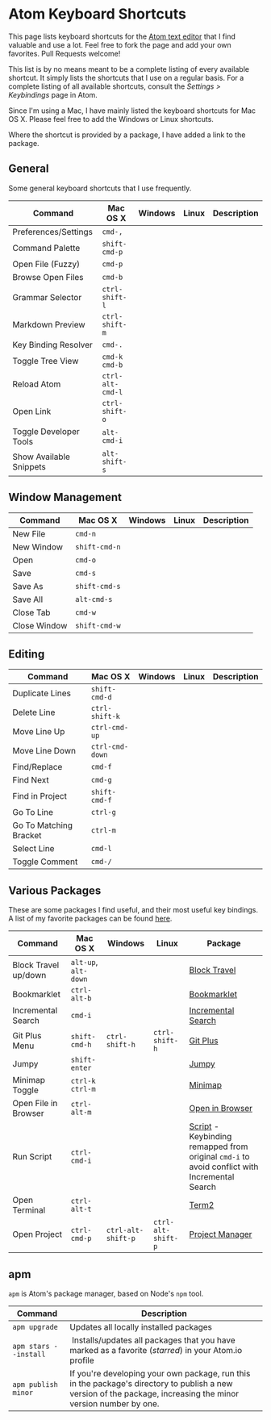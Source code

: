 # Atom Keyboard Shortcuts

This page lists keyboard shortcuts for the [Atom text editor](https://atom.io) that I find valuable and use a lot. Feel free to fork the page and add your own favorites. Pull Requests welcome!

This list is by no means meant to be a complete listing of every available shortcut. It simply lists the shortcuts that I use on a regular basis. For a complete listing of all available shortcuts, consult the _Settings > Keybindings_ page in Atom.

Since I'm using a Mac, I have mainly listed the keyboard shortcuts for Mac OS X. Please feel free to add the Windows or Linux shortcuts.

Where the shortcut is provided by a package, I have added a link to the package.

## General

Some general keyboard shortcuts that I use frequently.

| Command | Mac OS X | Windows | Linux | Description |
| ------- | -------- | ------- | ----- | ----------- |
| Preferences/Settings | `cmd-,` |  |  |  |
| Command Palette | `shift-cmd-p` |  |  |  |
| Open File (Fuzzy) | `cmd-p` |  |  |  |
| Browse Open Files | `cmd-b` |  |  |  |
| Grammar Selector | `ctrl-shift-l` |  |  |  |
| Markdown Preview | `ctrl-shift-m` |  |  |  |
| Key Binding Resolver | `cmd-.` |  |  |  |
| Toggle Tree View | `cmd-k cmd-b` |  |  |  |
| Reload Atom | `ctrl-alt-cmd-l` |  |  |  |
| Open Link | `ctrl-shift-o` |  |  |  |
| Toggle Developer Tools | `alt-cmd-i` |  |  |  |
| Show Available Snippets | `alt-shift-s` |  |  |  |

## Window Management

| Command | Mac OS X | Windows | Linux | Description |
| ------- | -------- | ------- | ----- | ----------- |
| New File | `cmd-n` |  |  |  |
| New Window | `shift-cmd-n` |  |  |  |
| Open | `cmd-o` |  |  |  |
| Save | `cmd-s` |  |  |  |
| Save As | `shift-cmd-s` |  |  |  |
| Save All | `alt-cmd-s` |  |  |  |
| Close Tab | `cmd-w` |  |  |  |
| Close Window | `shift-cmd-w` |  |  |  |

## Editing

| Command | Mac OS X | Windows | Linux | Description |
| ------- | -------- | ------- | ----- | ----------- |
| Duplicate Lines | `shift-cmd-d` |  |  |  |
| Delete Line | `ctrl-shift-k` |  |  |  |
| Move Line Up | `ctrl-cmd-up` |  |  |  |
| Move Line Down | `ctrl-cmd-down` |  |  |  |
| Find/Replace | `cmd-f` |  |  |  |
| Find Next | `cmd-g` |  |  |  |
| Find in Project | `shift-cmd-f` |  |  |  |
| Go To Line | `ctrl-g` |  |  |  |
| Go To Matching Bracket | `ctrl-m` |  |  |  |
| Select Line | `cmd-l` |  |  |  |
| Toggle Comment | `cmd-/` |  |  |  |

## Various Packages

These are some packages I find useful, and their most useful key bindings. A list of my favorite packages can be found [here](https://atom.io/users/nwinkler/stars).

| Command | Mac OS X | Windows | Linux | Package |
| ------- | -------- | ------- | ----- | ----------- |
| Block Travel up/down | `alt-up`, `alt-down` |  |  | [Block Travel](https://atom.io/packages/block-travel) |
| Bookmarklet | `ctrl-alt-b` |  |  | [Bookmarklet](https://atom.io/packages/bookmarklet) |
| Incremental Search | `cmd-i` |  |  | [Incremental Search](https://atom.io/packages/incremental-search) |
| Git Plus Menu | `shift-cmd-h` | `ctrl-shift-h` | `ctrl-shift-h` | [Git Plus](https://atom.io/packages/git-plus) |
| Jumpy | `shift-enter` |  |  | [Jumpy](https://atom.io/packages/jumpy) |
| Minimap Toggle | `ctrl-k ctrl-m` |  |  | [Minimap](https://atom.io/packages/minimap) |
| Open File in Browser | `ctrl-alt-m` |  |  | [Open in Browser](https://atom.io/packages/open-in-browser) |
| Run Script | `ctrl-cmd-i` |  |  | [Script](https://atom.io/packages/script) - Keybinding remapped from original `cmd-i` to avoid conflict with Incremental Search |
| Open Terminal | `ctrl-alt-t` |  |  | [Term2](https://atom.io/packages/term2) |
| Open Project | `ctrl-cmd-p` | `ctrl-alt-shift-p` | `ctrl-alt-shift-p` | [Project Manager](https://atom.io/packages/project-manager) |

## apm

`apm` is Atom's package manager, based on Node's `npm` tool.

| Command | Description |
| ------- | ----------- |
| `apm upgrade` | Updates all locally installed packages |
| `apm stars --install` | Installs/updates all packages that you have marked as a favorite (_starred_) in your Atom.io profile |
| `apm publish minor` | If you're developing your own package, run this in the package's directory to publish a new version of the package, increasing the minor version number by one. |
